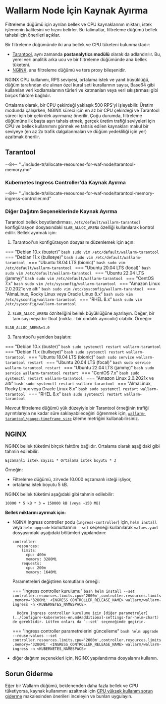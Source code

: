 # Wallarm Node İçin Kaynak Ayırma

Filtreleme düğümü için ayrılan bellek ve CPU kaynaklarının miktarı, istek işlemenin kalitesini ve hızını belirler. Bu talimatlar, filtreleme düğümü bellek tahsisi için önerileri açıklar.

Bir filtreleme düğümünde iki ana bellek ve CPU tüketeni bulunmaktadır:

* [Tarantool](#tarantool), aynı zamanda **postanalytics modülü** olarak da adlandırılır. Bu, yerel veri analitik arka ucu ve bir filtreleme düğümünde ana bellek tüketeni.
* [NGINX](#nginx), ana filtreleme düğümü ve ters proxy bileşenidir. 

NGINX CPU kullanımı, RPS seviyesi, ortalama istek ve yanıt büyüklüğü, düğüm tarafından ele alınan özel kural seti kurallarının sayısı, Base64 gibi kullanılan veri kodlamalarının türleri ve katmanları veya veri sıkıştırması gibi birçok faktöre bağlıdır.

Ortalama olarak, bir CPU çekirdeği yaklaşık 500 RPS'yi işleyebilir. Üretim modunda çalışırken, NGINX süreci için en az bir CPU çekirdeği ve Tarantool süreci için bir çekirdek ayırmanız önerilir. Çoğu durumda, filtreleme düğümüne ilk başta aşırı tahsis etmek, gerçek üretim trafiği seviyeleri için CPU ve bellek kullanımını görmek ve tahsis edilen kaynakları makul bir seviyeye (en az 2x trafik dalgalanmaları ve düğüm yedekliliği için yer) azaltmak önerilir.

## Tarantool

--8<-- "../include-tr/allocate-resources-for-waf-node/tarantool-memory.md"

### Kubernetes Ingress Controller'da Kaynak Ayırma

--8<-- "../include-tr/allocate-resources-for-waf-node/tarantool-memory-ingress-controller.md"

### Diğer Dağıtım Seçeneklerinde Kaynak Ayırma

Tarantool bellek boyutlandırması, `/etc/default/wallarm-tarantool` konfigürasyon dosyasındaki `SLAB_ALLOC_ARENA` özelliği kullanılarak kontrol edilir. Bellek ayırmak için:

<ol start="1"><li>Tarantool'un konfigürasyon dosyasını düzenlemek için açın:</li></ol>

=== "Debian 10.x (buster)"
    ```bash
    sudo vim /etc/default/wallarm-tarantool
    ```
=== "Debian 11.x (bullseye)"
    ```bash
    sudo vim /etc/default/wallarm-tarantool
    ```
=== "Ubuntu 18.04 LTS (bionic)"
    ```bash
    sudo vim /etc/default/wallarm-tarantool
    ```
=== "Ubuntu 20.04 LTS (focal)"
    ```bash
    sudo vim /etc/default/wallarm-tarantool
    ```
=== "Ubuntu 22.04 LTS (jammy)"
    ```bash
    sudo vim /etc/default/wallarm-tarantool
    ```
=== "CentOS 7.x"
    ```bash
    sudo vim /etc/sysconfig/wallarm-tarantool
    ```
=== "Amazon Linux 2.0.2021x ve altı"
    ```bash
    sudo vim /etc/sysconfig/wallarm-tarantool
    ```
=== "AlmaLinux, Rocky Linux veya Oracle Linux 8.x"
    ```bash
    sudo vim /etc/sysconfig/wallarm-tarantool
    ```
=== "RHEL 8.x"
    ```bash
    sudo vim /etc/sysconfig/wallarm-tarantool
    ```

<ol start="2"><li><code>SLAB_ALLOC_ARENA</code> özniteliğini bellek büyüklüğüne ayarlayın. Değer, bir tam sayı veya bir float (nokta <code>.</code> bir ondalık ayırıcıdır) olabilir. Örneğin:</li></ol>

```
SLAB_ALLOC_ARENA=1.0
```

<ol start="3"><li>Tarantool'u yeniden başlatın:</li></ol>

=== "Debian 10.x (buster)"
    ```bash
    sudo systemctl restart wallarm-tarantool
    ```
=== "Debian 11.x (bullseye)"
    ```bash
    sudo systemctl restart wallarm-tarantool
    ```
=== "Ubuntu 18.04 LTS (bionic)"
    ```bash
    sudo service wallarm-tarantool restart
    ```
=== "Ubuntu 20.04 LTS (focal)"
    ```bash
    sudo service wallarm-tarantool restart
    ```
=== "Ubuntu 22.04 LTS (jammy)"
    ```bash
    sudo service wallarm-tarantool restart
    ```
=== "CentOS 7.x"
    ```bash
    sudo systemctl restart wallarm-tarantool
    ```
=== "Amazon Linux 2.0.2021x ve altı"
    ```bash
    sudo systemctl restart wallarm-tarantool
    ```
=== "AlmaLinux, Rocky Linux veya Oracle Linux 8.x"
    ```bash
    sudo systemctl restart wallarm-tarantool
    ```
=== "RHEL 8.x"
    ```bash
    sudo systemctl restart wallarm-tarantool
    ```

Mevcut filtreleme düğümü yük düzeyiyle bir Tarantool örneğinin trafiği ayrıntılarıyla ne kadar süre saklayabileceğini öğrenmek için, [`wallarm-tarantool/gauge-timeframe_size`](../monitoring/available-metrics.md#time-of-storing-requests-in-the-postanalytics-module-in-seconds) izleme metriğini kullanabilirsiniz.


## NGINX

NGINX bellek tüketimi birçok faktöre bağlıdır. Ortalama olarak aşağıdaki gibi tahmin edilebilir:

```
Eşzamanlı istek sayısı * Ortalama istek boyutu * 3
```

Örneğin:

* Filtreleme düğümü, zirvede 10.000 eşzamanlı isteği işliyor,
* ortalama istek boyutu 5 kB.

NGINX bellek tüketimi aşağıdaki gibi tahmin edilebilir:

```
10000 * 5 kB * 3 = 150000 kB (veya ~150 MB)
```

**Bellek miktarını ayırmak için:**

* NGINX Ingress controller podu (`ingress-controller`) için, `helm install` veya `helm upgrade` komutlarının `--set` seçeneği kullanılarak `values.yaml` dosyasındaki aşağıdaki bölümleri yapılandırın:
    ```
    controller:
      resources:
        limits:
          cpu: 400m
          memory: 3280Mi
        requests:
          cpu: 200m
          memory: 1640Mi
    ```

    Parametreleri değiştiren komutların örneği:

    === "Ingress controller kurulumu"
        ```bash
        helm install --set controller.resources.limits.cpu='2000m',controller.resources.limits.memory='3280Mi' <INGRESS_CONTROLLER_RELEASE_NAME> wallarm/wallarm-ingress -n <KUBERNETES_NAMESPACE>
        ```

        Doğru Ingress controller kurulumu için [diğer parametreler](../configure-kubernetes-en.md#additional-settings-for-helm-chart) de gereklidir. Lütfen onları da `--set` seçeneğinde geçirin.
    === "Ingress controller parametrelerini güncelleme"
        ```bash
        helm upgrade --reuse-values --set controller.resources.limits.cpu='2000m',controller.resources.limits.memory='3280Mi' <INGRESS_CONTROLLER_RELEASE_NAME> wallarm/wallarm-ingress -n <KUBERNETES_NAMESPACE>
        ```

* diğer dağıtım seçenekleri için, NGINX yapılandırma dosyalarını kullanın.

## Sorun Giderme

Eğer bir Wallarm düğümü, beklenenden daha fazla bellek ve CPU tüketiyorsa, kaynak kullanımını azaltmak için [CPU yüksek kullanım sorun giderme](../../faq/cpu.md) makalesinden önerileri inceleyin ve bunları uygulayın.